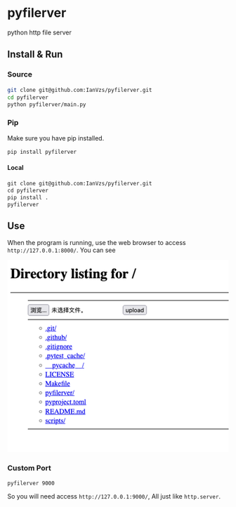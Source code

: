 # pyfilerver
python http file server

## Install & Run
### Source
```bash
git clone git@github.com:IanVzs/pyfilerver.git
cd pyfilerver
python pyfilerver/main.py 
```

### Pip
Make sure you have pip installed.

```bash
pip install pyfilerver
```
#### Local
```
git clone git@github.com:IanVzs/pyfilerver.git
cd pyfilerver
pip install .
pyfilerver
```

## Use
When the program is running, use the web browser to access `http://127.0.0.1:8000/`. You can see

![demo png](https://github.com/IanVzs/pyfilerver/blob/main/demo.png)

### Custom Port
```
pyfilerver 9000
```
So you will need access `http://127.0.0.1:9000/`, All just like `http.server`.